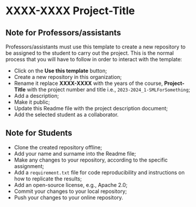 XXXX-XXXX Project-Title
============

## Note for Professors/assistants

Professors/assistants must use this template to create a new repository to be assigned to the student to carry out the project. This is the normal process that you will have to follow in order to interact with the template:

* Click on the **Use this template** button;
* Create a new repository in this organization;
* Rename it replace **XXXX-XXXX** with the years of the course, **Project-Title** with the project number and title i.e., `2023-2024_1-SMLForSomething`;
* Add a description;
* Make it public;
* Update this Readme file with the project description document;
* Add the selected student as a collaborator.

## Note for Students

* Clone the created repository offline;
* Add your name and surname into the Readme file;
* Make any changes to your repository, according to the specific assignment;
* Add a `requirement.txt` file for code reproducibility and instructions on how to replicate the results;
* Add an open-source license, e.g., Apache 2.0;
* Commit your changes to your local repository;
* Push your changes to your online repository.
